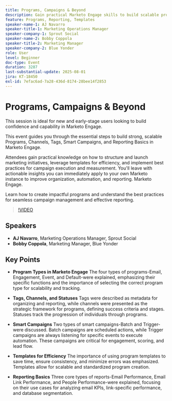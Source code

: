 ```yaml
---
title: Programs, Campaigns & Beyond
description: Gain practical Marketo Engage skills to build scalable programs, streamline campaign management, and apply reporting best practices-perfect for new and early-stage users.
feature: Programs, Reporting, Templates
speaker-name-1: AJ Navarro
speaker-title-1: Marketing Operations Manager
speaker-company-1: Sprout Social
speaker-name-2: Bobby Coppola
speaker-title-2: Marketing Manager
speaker-company-2: Blue Yonder
role: User
level: Beginner
doc-type: Event
duration: 3287
last-substantial-update: 2025-08-01
jira: KT-18450
exl-id: 7efac6ad-7a28-436d-8174-28bee14f2853
---
```

# Programs, Campaigns & Beyond

This session is ideal for new and early-stage users looking to build confidence and capability in Marketo Engage.

This event guides you through the essential steps to build strong, scalable Programs, Channels, Tags, Smart Campaigns, and Reporting Basics in Marketo Engage. 

Attendees gain practical knowledge on how to structure and launch marketing initiatives, leverage templates for efficiency, and implement best practices for campaign execution and measurement. You'll leave with actionable insights you can immediately apply to your own Marketo instance to improve organization, automation, and reporting. Marketo Engage. 

Learn how to create impactful programs and understand the best practices for seamless campaign management and effective reporting.

>[!VIDEO](https://video.tv.adobe.com/v/3464499/?learn=on&enablevpops)

## Speakers

* **AJ Navarro**, Marketing Operations Manager, Sprout Social
* **Bobby Coppola**, Marketing Manager, Blue Yonder

## Key Points

* **Program Types in Marketo Engage** The four types of programs-Email, Engagement, Event, and Default-were explained, emphasizing their specific functions and the importance of selecting the correct program type for scalability and tracking.

* **Tags, Channels, and Statuses** Tags were described as metadata for organizing and reporting, while channels were presented as the strategic framework for programs, defining success criteria and stages. Statuses track the progression of individuals through programs.

* **Smart Campaigns** Two types of smart campaigns-Batch and Trigger-were discussed. Batch campaigns are scheduled actions, while Trigger campaigns are always listening for specific events to execute automation. These campaigns are critical for engagement, scoring, and lead flow.

* **Templates for Efficiency** The importance of using program templates to save time, ensure consistency, and minimize errors was emphasized. Templates allow for scalable and standardized program creation.

* **Reporting Basics** Three core types of reports-Email Performance, Email Link Performance, and People Performance-were explained, focusing on their use cases for analyzing email KPIs, link-specific performance, and database segmentation.
